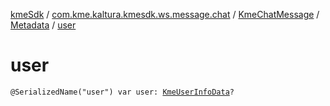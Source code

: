 [kmeSdk](../../../index.md) / [com.kme.kaltura.kmesdk.ws.message.chat](../../index.md) / [KmeChatMessage](../index.md) / [Metadata](index.md) / [user](./user.md)

# user

`@SerializedName("user") var user: `[`KmeUserInfoData`](../../../com.kme.kaltura.kmesdk.rest.response.user/-kme-user-info-data/index.md)`?`